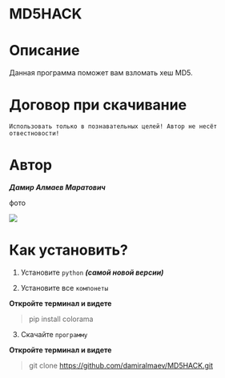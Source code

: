 # MD5HACK

# Описание

Данная программа поможет вам взломать хеш MD5.

# Договор при скачивание

`Использовать только в познавательных целей! Автор не несёт отвестновости!`

# Автор

***Дамир Алмаев Маратович***

фото

![](https://i.ibb.co/MPNCfRY/Oz-Why-JWm-M8.jpgi)

# Как установить?

1. Установите `python` ***(самой новой версии)***

2. Установите все `компонеты`

**Откройте терминал и видете**

> pip install colorama

3. Скачайте `программу`

**Откройте терминал и видете**

> git clone https://github.com/damiralmaev/MD5HACK.git
